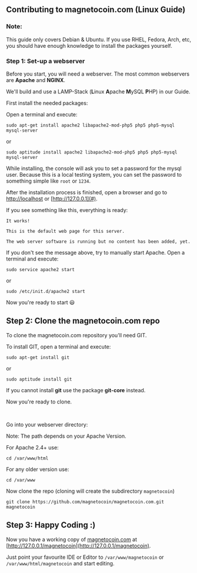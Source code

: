 ## Contributing to magnetocoin.com (Linux Guide)



### Note:
This guide only covers Debian & Ubuntu.
If you use RHEL, Fedora, Arch, etc, you should have enough knowledge to install the packages yourself.

### Step 1: Set-up a webserver

Before you start, you will need a webserver. The most common webservers are **Apache** and **NGINX**.

We'll build and use a LAMP-Stack (**L**inux **A**pache **M**ySQL **P**HP) in our Guide.

First install the needed packages:

Open a terminal and execute:

    sudo apt-get install apache2 libapache2-mod-php5 php5 php5-mysql mysql-server 
    
or
    
    sudo aptitude install apache2 libapache2-mod-php5 php5 php5-mysql mysql-server 

While installing, the console will ask you to set a password for the mysql user.
Because this is a local testing system, you can set the password to something simple like `root` or `1234`.

After the installation process is finished, open a browser and go to [http://localhost](http://localhost) or [http://127.0.0.1](#).

If you see something like this, everything is ready:
    
    It works!

    This is the default web page for this server.

    The web server software is running but no content has been added, yet.
  
If you don't see the message above, try to manually start Apache. Open a terminal and execute:

    sudo service apache2 start 

or

    sudo /etc/init.d/apache2 start
    
Now you're ready to start :smiley:

## Step 2: Clone the magnetocoin.com repo

To clone the magnetocoin.com repository you'll need GIT.

To install GIT, open a terminal and execute:
  
    sudo apt-get install git

or

    sudo aptitude install git
    
If you cannot install **git** use the package **git-core** instead.

Now you're ready to clone.

<br />

Go into your webserver directory:

Note: The path depends on your Apache Version.

For Apache 2.4+ use:

    cd /var/www/html

For any older version use:

    cd /var/www
    
Now clone the repo (cloning will create the subdirectory `magnetocoin`)

    git clone https://github.com/magnetocoin/magnetocoin.com.git magnetocoin
    
## Step 3: Happy Coding :)

Now you have a working copy of [magnetocoin.com](https://magnetocoin.com) at [http://127.0.0.1/magnetocoin](http://127.0.0.1/magnetocoin).

Just point your favourite IDE or Editor to `/var/www/magnetocoin` or `/var/www/html/magnetocoin` and start editing.
